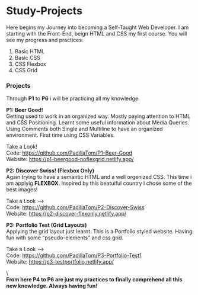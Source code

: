 # Study-Projects
Here begins my Journey into becoming a Self-Taught Web Developer.
I am starting with the Front-End, beign HTML and CSS my first course.
You will see my progress and practices.

1) Basic HTML
2) Basic CSS
3) CSS Flexbox 
4) CSS Grid 


### Projects
Through **P1** to **P6** i will be practicing all my knowledge.

**P1: Beer Good!**\
Getting used to work in an organized way. Mostly paying attention to HTML and CSS Positioning. Learnt some useful information about Media Queries.
Using Comments both Single and Multiline to have an organized environment.
First time using CSS Variables.

Take a Look!\
Code: https://github.com/PadillaTom/P1-Beer-Good \
Website: https://p1-beergood-noflexgrid.netlify.app/

**P2: Discover Swiss!  (Flexbox Only)**\
Again trying to have a semantic HTML and a well orgenized CSS. This time i am applyig **FLEXBOX**.
Inspired by this beatuiful country I chose some of the best images!

Take a Look -->\
Code: https://github.com/PadillaTom/P2-Discover-Swiss \
Website: https://p2-discover-flexonly.netlify.app/

**P3: Portfolio Test (Grid Layouts)**\
Applying the grid layout just learnt. This is a Portfolio styled website. Having fun with some "pseudo-elements" and css grid.

Take a Look -->\
Code: https://github.com/PadillaTom/P3-Portfolio-Test1 \
Website: https://p3-testportfolio.netlify.app/

\\\
**From here P4 to P6 are just my practices to finally comprehend all this new knowledge. Always having fun!**
